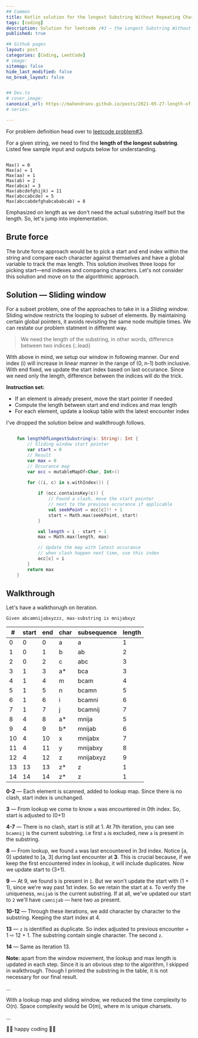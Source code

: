 ```yaml
---
## Common
title: Kotlin solution for the longest Substring Without Repeating Characters
tags: [coding]
description: Solution for leetcode /#3 — the Longest Substring Without Repeating Characters
published: true

## Github pages
layout: post
categories: [Coding, LeetCode]
# image: 
sitemap: false
hide_last_modified: false
no_break_layout: false


## Dev.to
# cover_image: 
canonical_url: https://mahendranv.github.io/posts/2021-05-27-length-of-substring/
# series:

---
```


For problem definition head over to [leetcode problem#3](https://leetcode.com/problems/longest-substring-without-repeating-characters/).

For a given string, we need to find the **length of the longest substring**. Listed few sample input and outputs below for understanding.

```

Max() = 0
Max(a) = 1
Max(aa) = 1
Max(ab) = 2
Max(abca) = 3
Max(abcdefghijk) = 11
Max(abccabcde) = 5
Max(abccabdefghabcababcab) = 8

```

Emphasized on length as we don't need the actual substring itself but the length. So, let's jump into implementation. 

## Brute force
The brute force approach would be to pick a start and end index within the string and compare each character against themselves and have a global variable to track the max length. This solution involves three loops for picking start—end indexes and comparing characters. Let's not consider this solution and move on to the algorithimic approach.

## Solution — Sliding window
For a subset problem, one of the approaches to take in is a *Sliding window*. Sliding window restricts the looping to subset of elements. By maintaining certain global pointers, it avoids revisiting the same node multiple times. We can restate our problem statment in different way.

> We need the length of the substring, in other words, difference between two indices
{:.lead}

With above in mind, we setup our window in following manner. Our end index (i) will increase in linear manner in the range of (0, n-1) both inclusive. With end fixed, we update the start index based on last occurance. Since we need only the length, difference between the indices will do the trick. 


**Instruction set:**
- If an element is already present, move the start pointer if needed
- Compute the length between start and end indices and max length
- For each element, update a lookup table with the latest encounter index


I've dropped the solution below and walkthrough follows. 

```kotlin

    fun lengthOfLongestSubstring(s: String): Int {
        // Sliding window start pointer
        var start = 0
        // Result
        var max = 0
        // Occurance map
        var occ = mutableMapOf<Char, Int>()
        
        for ((i, c) in s.withIndex()) {

            if (occ.containsKey(c)) {
                // Found a clash, move the start pointer 
                // next to the previous occurance if applicable
                val seekPoint = occ[c]!! + 1
                start = Math.max(seekPoint, start)
            }

            val length = i - start + 1
            max = Math.max(length, max)

            // Update the map with latest occurance
            // when clash happen next time, use this index
            occ[c] = i
        }
        return max
    }

```

## Walkthrough

Let's have a walkthorugh on iteration. 
```
Given abcamnijabxyzzz, max-substring is mnijabxyz
```

| #   | start | end | char | subsequence | length |
| --- | ----- | --- | ---- | ----------- | ------ |
| 0   | 0     | 0   | a    | a           | 1      |
| 1   | 0     | 1   | b    | ab          | 2      |
| 2   | 0     | 2   | c    | abc         | 3      |
| 3   | 1     | 3   | a*   | bca         | 3      |
| 4   | 1     | 4   | m    | bcam        | 4      |
| 5   | 1     | 5   | n    | bcamn       | 5      |
| 6   | 1     | 6   | i    | bcamni      | 6      |
| 7   | 1     | 7   | j    | bcamnij     | 7      |
| 8   | 4     | 8   | a*   | mnija       | 5      |
| 9   | 4     | 9   | b*   | mnijab      | 6      |
| 10  | 4     | 10  | x    | mnijabx     | 7      |
| 11  | 4     | 11  | y    | mnijabxy    | 8      |
| 12  | 4     | 12  | z    | mnijabxyz   | 9      |
| 13  | 13    | 13  | z*   | z           | 1      |
| 14  | 14    | 14  | z*   | z           | 1      |

**0-2** — Each element is scanned, added to lookup map. Since there is no clash, start index is unchanged.

**3** — From lookup we come to know `a` was encountered in 0th index. So, start is adjusted to (0+1)

**4-7** — There is no clash, start is still at 1. At 7th iteration, you can see `bcamnij` is the current substring. i.e first `a` is excluded, new `a` is present in the substring.

**8** — From lookup, we found `a` was last encountered in 3rd index. Notice [a, 0] updated to [a, 3] during last encounter at **3**. This is crucial because, if we keep the first encountered index in lookup, it will include duplicates. Now we update start to (3+1).

**9** — At 9, we found `b` is present in `1`. But we won't update the start with (1 + 1), since we're way past 1st index. So we retain the start at `4`. To verify the uniqueness, `mnijab` is the current substring. If at all, we've updated our start to `2` we'll have `camnijab` — here two `a`s present.

**10-12** — Through these iterations, we add character by character to the substring. Keeping the start index at 4. 

**13** — `z` is identified as duplicate. So index adjusted to previous encounter + 1 ⇨ 12 + 1. The substring contain single character. The second `z`.

**14** — Same as iteration 13.

**Note:** apart from the window movement, the lookup and max length is updated in each step. Since it is an obvious step to the algorithm, I skipped in walkthrough. Though I printed the substring in the table, it is not necessary for our final result.

...

With a lookup map and sliding window, we reduced the time complexity to O(n). Space complexity would be O(m), where m is unique charsets.

...

👨‍💻 happy coding 👩‍💻